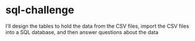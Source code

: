 # sql-challenge
I’ll design the tables to hold the data from the CSV files, import the CSV files into a SQL database, and then answer questions about the data
